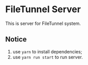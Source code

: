 # FileTunnel Server
This is server for FileTunnel system.
## Notice
1. use `yarn` to install dependencies;
2. use `yarn run start` to run server.
